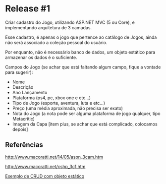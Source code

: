 # Release #1

Criar cadastro do Jogo, utilizando ASP.NET MVC (5 ou Core), e implementando arquitetura de 3 camadas.

Esse cadastro, é apenas o jogo que pertence ao catálogo de Jogos, ainda não será associado a coleção pessoal do usuário.

Por enquanto, não é necessário banco de dados, um objeto estático para armazenar os dados é o suficiente.

Campos do Jogo (se achar que está faltando algum campo, fique a vontade para sugerir):

- Nome
- Descrição
- Ano Lançamento
- Plataforma (ps4, pc, xbox one e etc...)
- Tipo de Jogo (esporte, aventura, luta e etc...)
- Preço (uma média aproximada, não precisa ser exato)
- Nota do Jogo (a nota pode ser alguma plataforma de jogo qualquer, tipo Metacritic)
- Imagem da Capa [item plus, se achar que está complicado, colocamos depois]

## Referências

http://www.macoratti.net/14/05/aspn_3cam.htm

http://www.macoratti.net/cshp_3c1.htm

[Exemplo de CRUD com objeto estático](https://github.com/khaueviana/mentoria-joao-paulo/blob/master/encontros/%231/sampleListCrud.cs)

